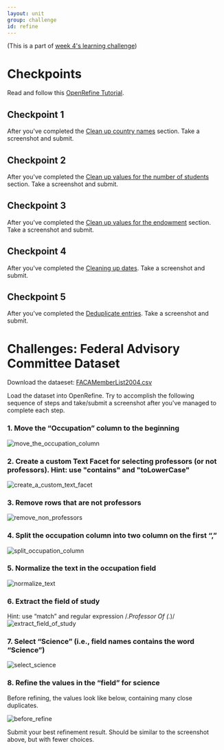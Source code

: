 ```yaml
---
layout: unit
group: challenge
id: refine
---
```


(This is a part of [week 4's learning challenge](/challenges/4/))

# Checkpoints

Read and follow this [OpenRefine Tutorial](http://enipedia.tudelft.nl/wiki/OpenRefine_Tutorial).

## Checkpoint 1

After you've completed the [Clean up country names](http://enipedia.tudelft.nl/wiki/OpenRefine_Tutorial#Clean_up_country_names) section. Take a screenshot and submit.

## Checkpoint 2

After you've completed the [Clean up values for the number of students](http://enipedia.tudelft.nl/wiki/OpenRefine_Tutorial#Clean_up_values_for_the_number_of_students) section. Take a screenshot and submit.

## Checkpoint 3

After you've completed the [Clean up values for the endowment](http://enipedia.tudelft.nl/wiki/OpenRefine_Tutorial#Clean_up_values_for_the_endowment) section. Take a screenshot and submit.

## Checkpoint 4

After you've completed the [Cleaning up dates](http://enipedia.tudelft.nl/wiki/OpenRefine_Tutorial#Cleaning_up_dates). Take a screenshot and submit.

## Checkpoint 5

After you've completed the [Deduplicate entries](http://enipedia.tudelft.nl/wiki/OpenRefine_Tutorial#Deduplicate_entries). Take a screenshot and submit.

# Challenges: Federal Advisory Committee Dataset 

Download the dataeset: [FACAMemberList2004.csv](FACAMemberList2004.csv)

Load the dataset into OpenRefine. Try to accomplish the following sequence of steps and take/submit a screenshot after you've managed to complete each step.

### 1. Move the “Occupation” column to the beginning
![move_the_occupation_column](move_the_occupation_column.png)

### 2. Create a custom Text Facet for selecting professors (or not professors). Hint: use "contains" and "toLowerCase"

![create_a_custom_text_facet](create_a_custom_text_facet.png)

### 3. Remove rows that are not professors

![remove_non_professors](remove_non_professors.png)

### 4. Split the occupation column into two column on the first “,”

![split_occupation_column](split_occupation_column.png)

### 5. Normalize the text in the occupation field

![normalize_text](normalize_text.png)

### 6. Extract the field of study

Hint: use “match” and regular expression /.*Professor Of (.*)/
![extract_field_of_study](extract_field_of_study.png)

### 7. Select “Science” (i.e., field names contains the word “Science”)

![select_science](select_science.png)

### 8. Refine the values in the “field” for science

Before refining, the values look like below, containing many close duplicates.

![before_refine](before_refine.png)

Submit your best refinement result. Should be similar to the screenshot above, but with fewer choices.


